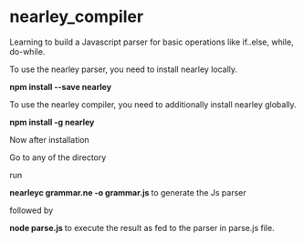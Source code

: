 # nearley_compiler
Learning to build a Javascript parser for basic operations like if..else, while, do-while.

To use the nearley parser, you need to install nearley locally.<p>
<b>npm install --save nearley</b>

To use the nearley compiler, you need to additionally install nearley globally.<p>
<b>npm install -g nearley</b>

Now after installation

Go to any of the directory

run<p>
<b>nearleyc grammar.ne -o grammar.js </b>
to generate the Js parser

followed by <p>
<b>node parse.js </b> 
to execute the result as fed to the parser in parse.js file. 
